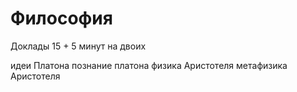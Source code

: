 # Философия

Доклады 15 + 5 минут на двоих

идеи Платона
познание платона
физика Аристотеля
метафизика Аристотеля